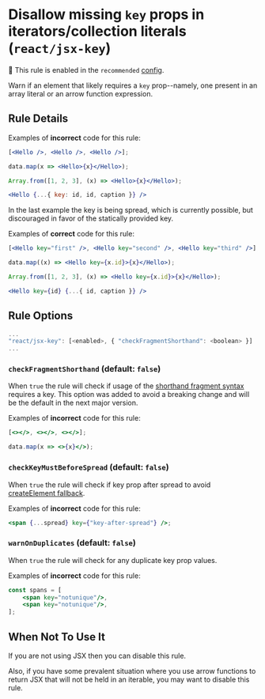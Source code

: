 # Disallow missing `key` props in iterators/collection literals (`react/jsx-key`)

💼 This rule is enabled in the `recommended` [config](https://github.com/jsx-eslint/eslint-plugin-react/#shareable-configs).

<!-- end auto-generated rule header -->

Warn if an element that likely requires a `key` prop--namely, one present in an
array literal or an arrow function expression.

## Rule Details

Examples of **incorrect** code for this rule:

```jsx
[<Hello />, <Hello />, <Hello />];
```

```jsx
data.map(x => <Hello>{x}</Hello>);
```

```jsx
Array.from([1, 2, 3], (x) => <Hello>{x}</Hello>);
```

```jsx
<Hello {...{ key: id, id, caption }} />
```

In the last example the key is being spread, which is currently possible, but discouraged in favor of the statically provided key.

Examples of **correct** code for this rule:

```jsx
[<Hello key="first" />, <Hello key="second" />, <Hello key="third" />];
```

```jsx
data.map((x) => <Hello key={x.id}>{x}</Hello>);
```

```jsx
Array.from([1, 2, 3], (x) => <Hello key={x.id}>{x}</Hello>);
```

```jsx
<Hello key={id} {...{ id, caption }} />
```

## Rule Options

```js
...
"react/jsx-key": [<enabled>, { "checkFragmentShorthand": <boolean> }]
...
```

### `checkFragmentShorthand` (default: `false`)

When `true` the rule will check if usage of the [shorthand fragment syntax][short_syntax] requires a key. This option was added to avoid a breaking change and will be the default in the next major version.

Examples of **incorrect** code for this rule:

```jsx
[<></>, <></>, <></>];
```

```jsx
data.map(x => <>{x}</>);
```

### `checkKeyMustBeforeSpread` (default: `false`)

When `true` the rule will check if key prop after spread to avoid [createElement fallback](https://github.com/facebook/react/issues/20031#issuecomment-710346866).

Examples of **incorrect** code for this rule:

```jsx
<span {...spread} key={"key-after-spread"} />;
```

### `warnOnDuplicates` (default: `false`)

When `true` the rule will check for any duplicate key prop values.

Examples of **incorrect** code for this rule:

```jsx
const spans = [
    <span key="notunique"/>,
    <span key="notunique"/>,
];
```

## When Not To Use It

If you are not using JSX then you can disable this rule.

Also, if you have some prevalent situation where you use arrow functions to
return JSX that will not be held in an iterable, you may want to disable this
rule.

[short_syntax]: https://reactjs.org/docs/fragments.html#short-syntax
